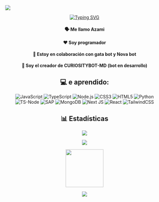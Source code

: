 <img src="https://github.com/AzamiWithLogic/AzamiWithLogic/blob/main/12b99ca0-7df7-4a5b-929d-fc3dad1fbabf.jpeg" />
</p>

<div align="center">
<a href="https://git.io/typing-svg"><img src="https://readme-typing-svg.demolab.com?font=Bungee+Shade&size=50&pause=1000&color=F710D7&center=true&width=910&height=100&lines=Azami" alt="Typing SVG" /></a>


#### 🗣️ Me llamo Azami
#### ❤️ Soy programador
#### 🔰 Estoy en colaboración con gata bot y Nova bot
#### 👑 Soy el creador de CURIOSITYBOT-MD (bot en desarrollo)


## 💻 e aprendido:
![JavaScript](https://img.shields.io/badge/javascript-%23323330?style=for-the-badge&logo=javascript&logoColor=%23F7DF1E) ![TypeScript](https://img.shields.io/badge/TypeScript-007ACC?style=for-the-badge&logo=typescript&logoColor=white) ![Node.js](https://img.shields.io/badge/Node.js-43853D?style=for-the-badge&logo=node.js&logoColor=white) ![CSS3](https://img.shields.io/badge/css3-%231572B6.svg?style=for-the-badge&logo=css3&logoColor=white) ![HTML5](https://img.shields.io/badge/html5-%23E34F26.svg?style=for-the-badge&logo=html5&logoColor=white) ![Python](https://img.shields.io/badge/Python-3776AB?style=for-the-badge&logo=python&logoColor=white) ![TS-Node](https://img.shields.io/badge/ts--node-3178C6?style=for-the-badge&logo=ts-node&logoColor=white) ![SAP](https://img.shields.io/badge/SAP-0FAAFF?style=for-the-badge&logo=sap&logoColor=white) ![MongoDB](https://img.shields.io/badge/MongoDB-4EA94B?style=for-the-badge&logo=mongodb&logoColor=white) ![Next JS](https://img.shields.io/badge/Next-black?style=for-the-badge&logo=next.js&logoColor=white) ![React](https://img.shields.io/badge/react-%2320232a.svg?style=for-the-badge&logo=react&logoColor=%2361DAFB) ![TailwindCSS](https://img.shields.io/badge/tailwindcss-%2338B2AC.svg?style=for-the-badge&logo=tailwind-css&logoColor=white)

## 📊 Estadísticas

<p align="center"><a href="https://github.com/AzamiWithLogic"><img src="https://github-readme-stats.vercel.app/api?username=Azamiwithlogic&show_icons=true&theme=tokyonight"></a></p>
<p align="center">
  <a href="https://github.com/AzamiWithLogic"><img src="https://github-readme-stats.vercel.app/api/top-langs?username=Azamiwithlogic&bg_color=30,e96443,904e95&title_color=fff&text_color=fff&hide_border=true&show_icons=true&layout=compact" /></a>
</p>

<p align="center">   
<a href="https://instagram.com/azami_593" target="_blank"> <img src="https://img.shields.io/badge/-Instagram-%23000000?style=for-the-badge&logo=instagram&logoColor=white" target="_blank"width="120"/>

<a href="https://t.me/irkham_1"><img src="https://img.shields.io/badge/Telegram-%230088cc.svg?&style=for-the-badge&logo=telegram&logoColor=white" /> <br>
